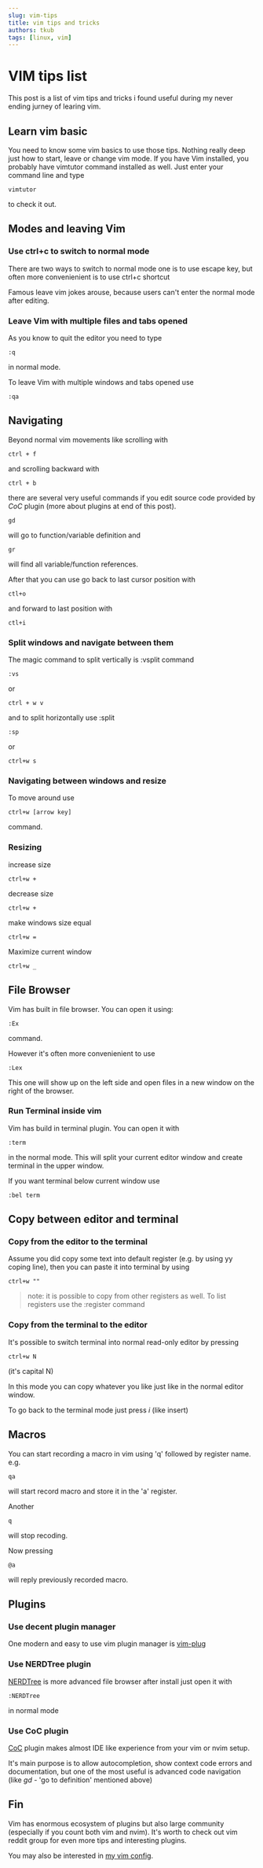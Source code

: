 ```yaml
---
slug: vim-tips
title: vim tips and tricks
authors: tkub
tags: [linux, vim]
---
```


# VIM tips list

This post is a list of vim tips and tricks i found useful during my never ending jurney of learing vim.

<!-- truncate -->

## Learn vim basic 
You need to know some vim basics to use those tips. Nothing really deep just how to start, leave or change vim mode.
If you have Vim installed, you probably have vimtutor command installed as well.
Just enter your command line and type
```shell
vimtutor
```
to check it out.

## Modes and leaving Vim

### Use ctrl+c to switch to normal mode
There are two ways to switch to normal mode one is to use escape key, but often more convenienient is to use ctrl+c shortcut

Famous leave vim jokes arouse, because users can't enter the normal mode after editing. 

### Leave Vim with multiple files and tabs opened

As you know to quit the editor you need to type

```
:q
```
in normal mode.

To leave Vim with multiple windows and tabs opened use

```
:qa
```

## Navigating

Beyond normal vim movements like scrolling with 
```
ctrl + f
```
and scrolling backward with
```
ctrl + b
```
there are several very useful commands if you edit source code provided by *CoC* plugin (more about plugins at end of this post).

```
gd
```
will go to function/variable definition 
and
```
gr 
```
will find all variable/function references.


After that you can use go back to last cursor position with

```
ctl+o
```

and forward to last position with 

```
ctl+i
```

### Split windows and navigate between them

The magic command to split vertically is :vsplit command
```
:vs 
```
or
```
ctrl + w v
```

and to split horizontally use :split

```
:sp
```
or
```
ctrl+w s
```

### Navigating between windows and resize

To move around use

```
ctrl+w [arrow key]
```
command.

### Resizing 

increase size
```
ctrl+w +
```
decrease size
```
ctrl+w +
```

make windows size equal
```
ctrl+w =
```

Maximize current window

```
ctrl+w _
```

## File Browser

Vim has built in file browser. You can open it using:

```
:Ex
```
command. 

However it's often more convenienient to use
```
:Lex
```
This one will show up on the left side and open files in a new window on the right of the browser.

### Run Terminal inside vim

Vim has build in terminal plugin. You can open it with
```
:term
```
in the normal mode. This will split your current editor window and create terminal in the upper window.

If you want terminal below current window use
```
:bel term
```
## Copy between editor and terminal

### Copy from the editor to the terminal

Assume you did copy some text into default register (e.g. by using yy coping line), then you can paste it into terminal by using 
```
ctrl+w ""
```

> note: it is possible to copy from other registers as well. To list registers use the :register command


### Copy from the terminal to the editor

It's possible to switch terminal into normal read-only editor by pressing

```
ctrl+w N
```
(it's capital N)

In this mode you can copy whatever you like just like in the normal editor window.

To go back to the terminal mode just press *i* (like insert)

## Macros

You can start recording a macro in vim using 'q' followed by register name.
e.g.

```
qa
```

will start record macro and store it in the 'a' register.

Another 
```
q
```
will stop recoding.

Now pressing 
```
@a
```
will reply previously recorded macro.


## Plugins

### Use decent plugin manager

One modern and easy to use vim plugin manager is [vim-plug](https://github.com/junegunn/vim-plug)

### Use NERDTree plugin

[NERDTree](https://github.com/preservim/nerdtree)
is more advanced file browser 
after install just open it with 
```
:NERDTree
```
in normal mode


### Use CoC plugin

[CoC](https://github.com/neoclide/coc.nvim) plugin makes almost IDE like experience from your vim or nvim setup.

It's main purpose is to allow autocompletion, show context code errors and documentation, but one of the most useful is advanced code navigation (like *gd* - 'go to definition' mentioned above)

## Fin

Vim has enormous ecosystem of plugins but also large community (especially if you count both vim and nvim). It's worth to check out vim reddit group for even more tips and interesting plugins.

You may also be interested in [my vim config](https://github.com/tomaszkubacki/configs).
